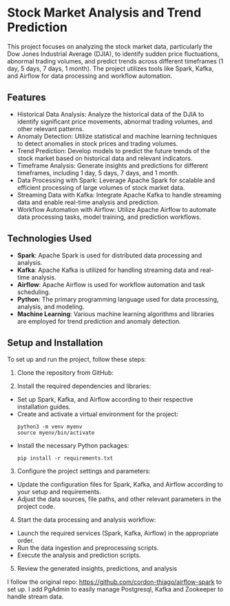 # Stock Market Analysis and Trend Prediction

This project focuses on analyzing the stock market data, particularly the Dow Jones Industrial Average (DJIA), to identify sudden price fluctuations, abnormal trading volumes, and predict trends across different timeframes (1 day, 5 days, 7 days, 1 month). The project utilizes tools like Spark, Kafka, and Airflow for data processing and workflow automation.

## Features

- Historical Data Analysis: Analyze the historical data of the DJIA to identify significant price movements, abnormal trading volumes, and other relevant patterns.
- Anomaly Detection: Utilize statistical and machine learning techniques to detect anomalies in stock prices and trading volumes.
- Trend Prediction: Develop models to predict the future trends of the stock market based on historical data and relevant indicators.
- Timeframe Analysis: Generate insights and predictions for different timeframes, including 1 day, 5 days, 7 days, and 1 month.
- Data Processing with Spark: Leverage Apache Spark for scalable and efficient processing of large volumes of stock market data.
- Streaming Data with Kafka: Integrate Apache Kafka to handle streaming data and enable real-time analysis and prediction.
- Workflow Automation with Airflow: Utilize Apache Airflow to automate data processing tasks, model training, and prediction workflows.

## Technologies Used

- **Spark**: Apache Spark is used for distributed data processing and analysis.
- **Kafka**: Apache Kafka is utilized for handling streaming data and real-time analysis.
- **Airflow**: Apache Airflow is used for workflow automation and task scheduling.
- **Python**: The primary programming language used for data processing, analysis, and modeling.
- **Machine Learning**: Various machine learning algorithms and libraries are employed for trend prediction and anomaly detection.

## Setup and Installation

To set up and run the project, follow these steps:

1. Clone the repository from GitHub:


2. Install the required dependencies and libraries:
- Set up Spark, Kafka, and Airflow according to their respective installation guides.
- Create and activate a virtual environment for the project:
  ```
  python3 -m venv myenv
  source myenv/bin/activate
  ```
- Install the necessary Python packages:
  ```
  pip install -r requirements.txt
  ```

3. Configure the project settings and parameters:
- Update the configuration files for Spark, Kafka, and Airflow according to your setup and requirements.
- Adjust the data sources, file paths, and other relevant parameters in the project code.

4. Start the data processing and analysis workflow:
- Launch the required services (Spark, Kafka, Airflow) in the appropriate order.
- Run the data ingestion and preprocessing scripts.
- Execute the analysis and prediction scripts.

5. Review the generated insights, predictions, and analysis




I follow the original repo: https://github.com/cordon-thiago/airflow-spark to set up.
I add PgAdmin to easily manage Postgresql, Kafka and Zookeeper to handle stream data.
